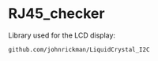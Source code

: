 # RJ45_checker

Library used for the LCD display:

```txt
github.com/johnrickman/LiquidCrystal_I2C
```
